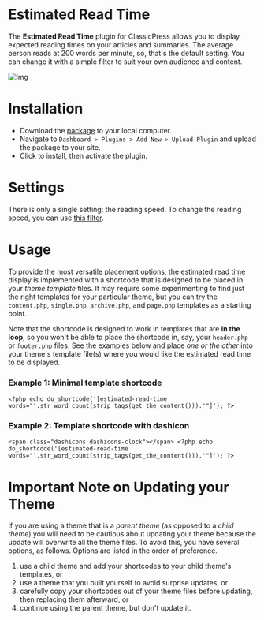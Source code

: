 # Estimated Read Time

The **Estimated Read Time** plugin for ClassicPress allows you to display expected reading times on your articles and summaries. The average person reads at 200 words per minute, so, that's the default setting. You can change it with a simple filter to suit your own audience and content.

![Img](https://static.codepotent.com/images/github/estimated-read-time/estimated-read-time-mockup.png)

# Installation

* Download the [package](https://github.com/johnalarcon/estimated-read-time/archive/master.zip) to your local computer.
* Navigate to `Dashboard > Plugins > Add New > Upload Plugin` and upload the package to your site.
* Click to install, then activate the plugin.

# Settings

There is only a single setting: the reading speed. To change the reading speed, you can use [this filter](https://gist.github.com/johnalarcon/182000894a74486ddee2376c7f2c2f20).

# Usage

To provide the most versatile placement options, the estimated read time display is implemented with a shortcode that is designed to be placed in your _theme template_ files. It may require some experimenting to find just the right templates for your particular theme, but you can try the `content.php`, `single.php`, `archive.php`, and `page.php` templates as a starting point.

Note that the shortcode is designed to work in templates that are **in the loop**, so you won't be able to place the shortcode in, say, your `header.php` or `footer.php` files. See the examples below and place _one or the other_ into your theme's template file(s) where you would like the estimated read time to be displayed.

### Example 1: Minimal template shortcode

`<?php echo do_shortcode('[estimated-read-time words="'.str_word_count(strip_tags(get_the_content())).'"]'); ?>`

### Example 2: Template shortcode with dashicon

`<span class="dashicons dashicons-clock"></span> <?php echo do_shortcode('[estimated-read-time words="'.str_word_count(strip_tags(get_the_content())).'"]'); ?>`

# Important Note on Updating your Theme

If you are using a theme that is a _parent theme_ (as opposed to a _child theme_) you will need to be cautious about updating your theme because the update will overwrite all the theme files. To avoid this, you have several options, as follows. Options are listed in the order of preference.

1. use a child theme and add your shortcodes to your child theme's templates, or
2. use a theme that you built yourself to avoid surprise updates, or
3. carefully copy your shortcodes out of your theme files before updating, then replacing them afterward, or
4. continue using the parent theme, but don't update it.
